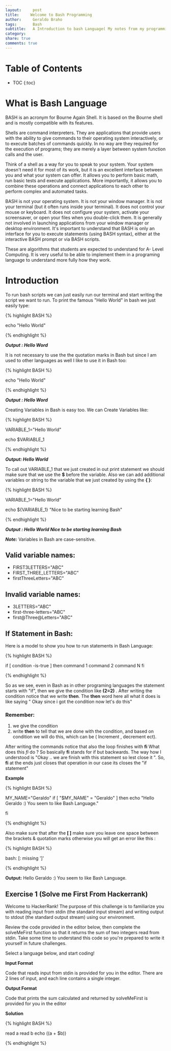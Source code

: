 ```yaml
---
layout:     post
title:     Welcome to Bash Programming
author:     Geraldo Braho
tags: 		Bash
subtitle:  	A Introduction to bash Language( My notes from my programming language class)
category:  
share: true
comments: true
---
```

<!-- Start Writing Below in Markdown -->

# Table of Contents

* TOC
{:toc}





# What is Bash Language

BASH is an acronym for Bourne Again Shell. It is based on the Bourne shell and is mostly compatible with its features.

Shells are command interpreters. They are applications that provide users with the ability to give commands to their operating system interactively, or to execute batches of commands quickly. In no way are they required for the execution of programs; they are merely a layer between system function calls and the user.

Think of a shell as a way for you to speak to your system. Your system doesn't need it for most of its work, but it is an excellent interface between you and what your system can offer. It allows you to perform basic math, run basic tests and execute applications. More importantly, it allows you to combine these operations and connect applications to each other to perform complex and automated tasks.

BASH is not your operating system. It is not your window manager. It is not your terminal (but it often runs inside your terminal). It does not control your mouse or keyboard. It does not configure your system, activate your screensaver, or open your files when you double-click them. It is generally not involved in launching applications from your window manager or desktop environment. It's important to understand that BASH is only an interface for you to execute statements (using BASH syntax), either at the interactive BASH prompt or via BASH scripts.


These are algorithms that students are expected to understand  for A- Level Computing. It is very useful to be able to implement them in a programing language to understand more fully how they work.



# Introduction

To run bash scripts we can just easily run our terminal and start writing the script we want to run.
To print the famous "Hello World" in bash we just easily type:


{% highlight BASH %}

echo "Hello World"

{% endhighlight %}

***Output : Hello Word***




It is not necessary to use the the quotation marks in Bash but since I am used to other languages as well I like to use it in Bash too:



{% highlight BASH %}

echo "Hello World"

{% endhighlight %}

***Output : Hello Word***



Creating Variables in Bash is easy too. We can Create Variables like:

{% highlight BASH %}

VARIABLE_1="Hello World"

echo $VARIABLE_1


{% endhighlight %}

***Output: Hello World***


To call out VARIABLE_1 that we just created in out print statement we should make sure that we use the **$** before the variable.
Also we can add additional variables or string to the variable that we just created by using the **{ }**:



{% highlight BASH %}

VARIABLE_1="Hello World"

echo ${VARIABLE_1} "Nice to be starting learning Bash"


{% endhighlight %}


***Output : Hello World Nice to be starting learning Bash***

***Note:*** Variables in Bash are case-sensitive.


## Valid variable names:
* FIRST3LETTERS="ABC"
* FIRST_THREE_LETTERS="ABC"
* firstThreeLetters="ABC"

## Invalid variable names:

* 3LETTERS="ABC"
* first-three-letters="ABC"
* first@Three@Letters="ABC"



## If Statement in Bash:

Here is a model to show you  how to run statements in Bash Language:


{% highlight BASH %}

if [ condition -is-true ]
then
     command 1
     command 2
     command N
fi

{% endhighlight %}

So as we see, even in Bash as in other programing languages the statement starts with "if", then we give the condition like **(2=2)** . After writing the condition notice that we write **then**. The **then** word here all what it does is like saying " Okay since i got the condition now let's do this"
### Remember:

1. we give the condition
2. write **then** to tell that we are done with the condition, and based on condition we will do this, which can be ( Increment , decrement ect).

After writing the commands notice that also the loop finishes with **fi** What does this *fi* do ? So basically **fi** stands for if but backwards. The way how I  understood is "Okay .. we are finish with this statement so lest close it ". So, **fi** at the ends just closes that operation in our case its closes the "if statement"

**Example**


{% highlight BASH %}

MY_NAME="Geraldo"
if [ "$MY_NAME" = "Geraldo" ]
then
    echo "Hello Geraldo :)  You seem to like Bash Language."

fi

{% endhighlight %}


Also make sure that after the **[  ]** make sure you leave one space between the brackets & quotation marks otherwise you will get an error like this :

{% highlight BASH %}

bash: [: missing ']'

{% endhighlight %}


 **Output:** Hello Geraldo :)  You seem to like Bash Language.



## Exercise 1 (Solve me First From Hackerrank)

Welcome to HackerRank! The purpose of this challenge is to familiarize you with reading input from stdin (the standard input stream) and writing output to stdout (the standard output stream) using our environment.

Review the code provided in the editor below, then complete the solveMeFirst function so that it returns the sum of two integers read from stdin. Take some time to understand this code so you're prepared to write it yourself in future challenges.

Select a language below, and start coding!

**Input Format**

Code that reads input from stdin is provided for you in the editor. There are 2 lines of input, and each line contains a single integer.

**Output Format**

Code that prints the sum calculated and returned by solveMeFirst is provided for you in the editor

**Solution**

{% highlight BASH %}

read a
read b
echo $(($a + $b))



{% endhighlight %}
